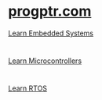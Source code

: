 # <a href="https://progptr.com">progptr.com</a>
<a href="https://progptr.com/site/?id=Embedded%20Systems&ppid=embedded-systems">Learn Embedded Systems</a>
#
<a href="https://progptr.com/site/?id=Micro%20Controllers&ppid=microcontrollers">Learn Microcontrollers</a>
#
<a href="https://progptr.com/site/?id=RTOS&ppid=real-time-operating-systems">Learn RTOS</a>
